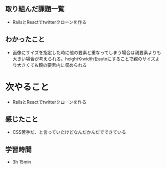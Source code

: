 ## 取り組んだ課題一覧
- RailsとReactでtwitterクローンを作る
## わかったこと
- 画像にサイズを指定した時に他の要素と重なってしまう場合は親要素よりも大きい場合が考えられる。heightやwidthをautoにすることで親のサイズより大きくても親の要素内に収められる
# 次やること
- RailsとReactでtwitterクローンを作る
## 感じたこと
- CSS苦手だ、と言っていたけどなんだかんだでできている
## 学習時間
- 3h 15min